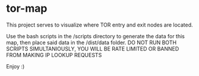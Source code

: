 # tor-map

This project serves to visualize where TOR entry and exit nodes are located.

Use the bash scripts in the /scripts directory to generate the data for this map, then place said data in the /dist/data folder. 
DO NOT RUN BOTH SCRIPTS SIMULTANIOUSLY, YOU WILL BE RATE LIMITED OR BANNED FROM MAKING IP LOOKUP REQUESTS

Enjoy :)
